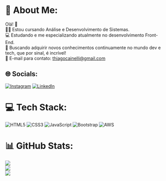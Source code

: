 # 💫 About Me:
Olá! 👋<br>👨‍🎓 Estou cursando Análise e Desenvolvimento de Sistemas.<br>💻 Estudando e me especializando atualmente no desenvolvimento Front-End.<br>🚀 Buscando adquirir novos conhecimentos continuamente no mundo dev e tech, que por sinal, é incrível!<br>📧 E-mail para contato: thiagocainelli@gmail.com<br>


## 🌐 Socials:
[![Instagram](https://img.shields.io/badge/Instagram-%23E4405F.svg?logo=Instagram&logoColor=white)](https://instagram.com/thiagocainelli) [![LinkedIn](https://img.shields.io/badge/LinkedIn-%230077B5.svg?logo=linkedin&logoColor=white)](https://linkedin.com/in/thiagocainelli) 

# 💻 Tech Stack:
![HTML5](https://img.shields.io/badge/html5-%23E34F26.svg?style=for-the-badge&logo=html5&logoColor=white) ![CSS3](https://img.shields.io/badge/css3-%231572B6.svg?style=for-the-badge&logo=css3&logoColor=white) ![JavaScript](https://img.shields.io/badge/javascript-%23323330.svg?style=for-the-badge&logo=javascript&logoColor=%23F7DF1E) ![Bootstrap](https://img.shields.io/badge/bootstrap-%23563D7C.svg?style=for-the-badge&logo=bootstrap&logoColor=white) ![AWS](https://img.shields.io/badge/AWS-%23FF9900.svg?style=for-the-badge&logo=amazon-aws&logoColor=white)
# 📊 GitHub Stats:
![](https://github-readme-stats.vercel.app/api?username=thiagocainelli&theme=blue-green&hide_border=false&include_all_commits=false&count_private=false)<br/>
![](https://github-readme-streak-stats.herokuapp.com/?user=thiagocainelli&theme=blue-green&hide_border=false)<br/>
![](https://github-readme-stats.vercel.app/api/top-langs/?username=thiagocainelli&theme=blue-green&hide_border=false&include_all_commits=false&count_private=false&layout=compact)
